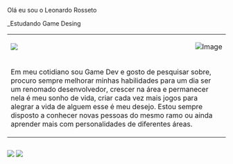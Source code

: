 Olá eu sou o Leonardo Rosseto

_Estudando Game Desing

<table>
  <tr>
    <td>
      <picture>
        <source
          srcset="https://github-readme-stats.vercel.app/api?username=Leonardo-Rosseto12&show_icons=true&theme=blue-green"
          media="(prefers-color-scheme: dark)"
        />
        <source
          srcset="https://github-readme-stats.vercel.app/api?username=Leonardo-Rosseto12&show_icons=true"
          media="(prefers-color-scheme: light), (prefers-color-scheme: no-preference)"
        />
        <img src="https://github-readme-stats.vercel.app/api?username=Leonardo-Rosseto12&show_icons=true" />
      </picture>
    </td>
    <td>
      <p align="right">
        <img src="https://github.com/user-attachments/assets/0823a9af-be2b-47b8-9b56-7c826427ff60" alt="Image" />
      </p>
    </td>
  </tr>

  <tr>
    <td colspan="2">
      <p align="left">
        Em meu cotidiano sou Game Dev e gosto de pesquisar sobre, procuro sempre melhorar minhas habilidades para um dia ser um renomado desenvolvedor,
        crescer na área e permanecer nela é meu sonho de vida, criar cada vez mais jogos para alegrar a vida de alguem esse é meu desejo. Estou sempre
        disposto a conhecer novas pessoas do mesmo ramo ou ainda aprender mais com personalidades de diferentes áreas.
      </p>
    </td>
  </tr>

  </table>

  ##
 
  <div> 
    <a href = "mailto:leonardorgv12@gmail.com"><img src="https://img.shields.io/badge/-Gmail-%23333?style=for-the-badge&logo=gmail&logoColor=white" target="_blank"></a>
    <a href="https://www.linkedin.com/in/leonardo-rosseto/" target="_blank"><img src="https://img.shields.io/badge/-LinkedIn-%230077B5?style=for-the-badge&logo=linkedin&logoColor=white" target="_blank"></a> 
  
  </div>

